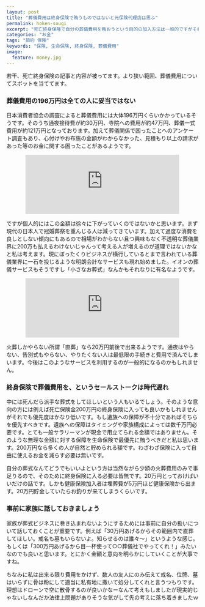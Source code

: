 ```yaml
---
layout: post
title: "葬儀費用は終身保険で賄うものではないと元保険代理店は思ふ"
permalink: hoken-sougi
excerpt: "死亡終身保険で自分の葬儀費用を賄おうという目的の加入方法は一般的ですがそれは本当に必要なことなのか、保険金額は妥当なのかもう一度考えてみましょう"
categories: "お金"
tags: "節約 保険"
keywords: "保険, 生命保険, 終身保険, 葬儀費用"
image:
  feature: money.jpg
---
```


若干、死亡終身保険の記事と内容が被ってます。より狭い範囲、葬儀費用についてスポットを当ててます。

### 葬儀費用の196万円は全ての人に妥当ではない

日本消費者協会の調査によると葬儀費用には大体196万円くらいかかっているそうです。そのうち通夜接待費が約30万円、寺院への費用が約47万円、葬儀一式費用が約121万円となっております。加えて葬儀関係で困ったことへのアンケート調査もあり、心付けやお布施の金額がわからなかった、見積もり以上の請求があった等のお金に関する困ったことがあるようです。

<iframe style="border:none;display:block;margin:0 auto;overflow:hidden;height:155px;width:80%;max-width:80%;" title="葬儀にかかる費用はどれくらい？｜公益財団法人　生命保険文化センター" src="http://hatenablog.com/embed?url=http://www.jili.or.jp/lifeplan/houseeconomy/succession/2.html"></iframe>

ですが個人的にはこの金額は徐々に下がっていくのではないかと思います。まず現代の日本人で冠婚葬祭を重んじる人は減ってきています。加えて過度な消費を良しとしない傾向にもあるので相場がわからない且つ興味もなく不透明な葬儀業界に200万も払えるわけないじゃんって考える人が増えるのが道理ではないかなと私は考えます。現にぼったくりビジネスが横行しているとまで言われている葬儀業界に一石を投じるような明朗会計なサービスも現れ始めました。イオンの葬儀サービスもそうですし「小さなお葬式」なんかもそれなりに有名なようです。

<iframe style="border:none;display:block;margin:0 auto;overflow:hidden;height:155px;width:80%;max-width:80%;" title="葬儀・葬式なら【小さなお葬式】公式サイト｜生前準備から葬儀後まで全てサポート" src="http://hatenablog.com/embed?url=http://www.osohshiki.jp/?utm_expid=.R-7zt-zgS76CQO4Y17GbVA.0&utm_referrer=http%3A%2F%2Fwww.osohshiki.jp%2F"></iframe>

火葬しかやらない所謂「直葬」なら20万円前後で出来るようです。通夜はやらない、告別式もやらない、やりたくない人は最低限の手続きと費用で済んでしまいます。今後はこのようなサービスを利用するのが一般的になるのかもしれません。

### 終身保険で葬儀費用を、というセールストークは時代遅れ

中には死んだら派手な葬式をしてほしいという人もいるでしょう。そのような意向の方には例えば死亡保険金200万円の終身保険に入っても良いかもしれませんがそれでも優先度はかなり低いです。もし遺族への保障が不十分であればそちらを優先すべきです。遺族への保障はタイミングや家族構成によっては数千万円必要です。とても一般サラリーマンが現金で用立てられる金額ではありません。そのような無理な金額に対する保障を生命保険で最優先に賄うべきだと私は思います。200万円なら多くの人が自然と貯められる額です。わざわざ保険に入って自由に使えるお金を減らす必要は無いです。

自分の葬式なんてどうでもいいよという方は当然ながら少額の火葬費用のみで事足りるので、そのために終身保険に入る必要は皆無です。20万円とっておけばいいだけの話です。しかも健康保険加入者は埋葬費が5万円ほど健康保険から出ます。20万円貯金していたらお釣りが来てしまうくらいです。

### 事前に家族に話しておきましょう

家族が葬式ビジネスに巻き込まれないようにするためには事前に自分の扱いについて話しておくことが重要です。例えば「30万円あげるからその範囲内で直葬してほしい。戒名も墓もいらないよ。知らせるのは誰々〜」というような感じ。もしくは「300万円あげるから目一杯使って○○葬儀社でやってくれ！」みたいなのでも良いと思います。とにかく金額と意向を明らかにしていくことが大事ですね。

ちなみに私は出来る限り費用をかけず、数人の友人にのみ伝えて戒名、位牌、墓はいらずに骨は粉にして適当に私有地に撒いて処分してくれと言うつもりです。理想はドローンで空に散骨するのが良いかなーなんて考えもしましたが現実的じゃないしなんだか法律上問題がありそうな気がして先の考えに落ち着きましたｗ
